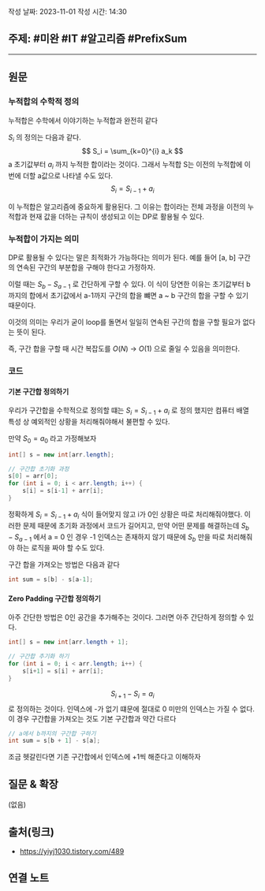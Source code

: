 작성 날짜: 2023-11-01
작성 시간: 14:30

## 주제: #미완 #IT #알고리즘 #PrefixSum

----
## 원문

### 누적합의 수학적 정의

누적합은 수학에서 이야기하는 누적합과 완전히 같다

$S_i$ 의 정의는 다음과 같다.
$$ S_i =  \sum_{k=0}^{i} a_k $$
a 초기값부터 $a_i$ 까지 누적한 합이라는 것이다. 그래서 누적합 S는 이전의 누적합에 이번에 더할 a값으로 나타낼 수도 있다.
$$ S_i = S_{i-1} + a_i $$

이 누적합은 알고리즘에 중요하게 활용된다. 그 이유는 합이라는 전체 과정을 이전의 누적합과 현재 값을 더하는 규칙이 생성되고 이는 DP로 활용될 수 있다.

### 누적합이 가지는 의미

DP로 활용될 수 있다는 말은 최적화가 가능하다는 의미가 된다.
예를 들어 \[a, b] 구간의 연속된 구간의 부분합을 구해야 한다고 가정하자. 

이럴 때는 $S_b - S_{a-1}$ 로 간단하게 구할 수 있다. 이 식이 당연한 이유는 초기값부터 b까지의 합에서 초기값에서 a-1까지 구간의 합을 뺴면 a ~ b 구간의 합을 구할 수 있기 때문이다.

이것의 의미는 우리가 굳이 loop를 돌면서 일일히 연속된 구간의 합을 구할 필요가 없다는 뜻이 된다.

즉, 구간 합을 구할 때 시간 복잡도를 $O(N)$ -> $O(1)$ 으로 줄일 수 있음을 의미한다.


### 코드

#### 기본 구간합 정의하기
우리가 구간합을 수학적으로 정의할 떄는 $S_i = S_{i-1} + a_i$ 로 정의 했지만 컴퓨터 배열 특성 상 예외적인 상황을 처리해줘야해서 불편할 수 있다.

만약 $S_0 = a_0$ 라고 가정해보자

```java
int[] s = new int[arr.length];

// 구간합 초기화 과정
s[0] = arr[0];
for (int i = 0; i < arr.length; i++) {
	s[i] = s[i-1] + arr[i];
}
```

정확하게 $S_i = S_{i-1} + a_i$ 식이 들어맞지 않고 i가 0인 상황은 따로 처리해줘야했다. 이러한 문제 때문에 초기화 과정에서 코드가 길어지고, 만약 어떤 문제를 해결하는데 $S_b - S_{a-1}$ 에서  a = 0 인 경우 -1 인덱스는 존재하지 않기 때문에 $S_b$ 만을 따로 처리해줘야 하는 로직을 짜야 할 수도 있다.

구간 합을 가져오는 방법은 다음과 같다
```java
int sum = s[b] - s[a-1];
```

#### Zero Padding 구간합 정의하기

아주 간단한 방법은 0인 공간을 추가해주는 것이다. 그러면 아주 간단하게 정의할 수 있다.

```java
int[] s = new int[arr.length + 1];

// 구간합 추기화 하기
for (int i = 0; i < arr.length; i++) {
	s[i+1] = s[i] + arr[i];
}
```

$$ S_{i+1} - S_i = a_i $$
로 정의하는 것이다. 인덱스에 -가 없기 떄문에 절대로 0 미만의 인덱스는 가질 수 없다. 이 경우 구간합을 가져오는 것도 기본 구간합과 약간 다르다

```java
// a에서 b까지의 구간합 구하기
int sum = s[b + 1] - s[a];


```

조금 헷갈린다면 기존 구간합에서 인덱스에 +1씩 해준다고 이해하자


## 질문 & 확장

(없음)

## 출처(링크)
- https://yiyj1030.tistory.com/489

## 연결 노트










